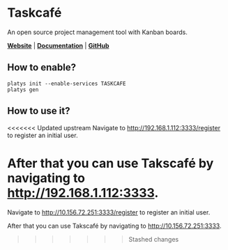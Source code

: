 # Taskcafé 

An open source project management tool with Kanban boards.

**[Website](https://github.com/JordanKnott/taskcafe)** | **[Documentation](https://github.com/JordanKnott/taskcafe/wiki)** | **[GitHub](https://github.com/JordanKnott/taskcafe)**

## How to enable?

```
platys init --enable-services TASKCAFE
platys gen
```

## How to use it?

<<<<<<< Updated upstream
Navigate to <http://192.168.1.112:3333/register> to register an initial user.

After that you can use Takscafé by navigating to  <http://192.168.1.112:3333>.
=======
Navigate to <http://10.156.72.251:3333/register> to register an initial user.

After that you can use Takscafé by navigating to  <http://10.156.72.251:3333>.
>>>>>>> Stashed changes
